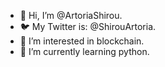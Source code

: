 - 👋 Hi, I’m @ArtoriaShirou.
- 🐦 My Twitter is: @ShirouArtoria.
- 👀 I’m interested in blockchain.
- 🌱 I’m currently learning python.
